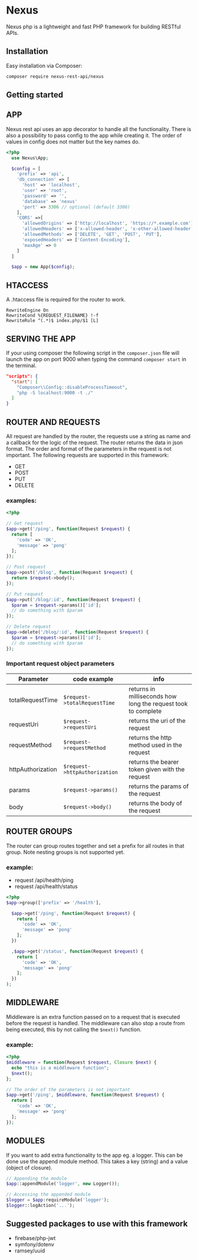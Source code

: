 # Nexus

Nexus php is a lightweight and fast PHP framework for building RESTful APIs.

## Installation

Easy installation via Composer:

```bash
composer require nexus-rest-api/nexus
```

## Getting started 

## APP

Nexus rest api uses an app decorator to handle all the functionality.
There is also a possibility to pass config to the app while creating it. The order of values in config does not matter but the key names do.
```php
<?php
  use Nexus\App;

  $config = [
    'prefix' => 'api',
    'db_connection' => [
      'host' => 'localhost',
      'user' => 'root',
      'password' => '',
      'database' => 'nexus'
      'port' => 3306 // optional (default 3306)
    ],
    'CORS' =>[
      'allowedOrigins' => ['http://localhost', 'https://*.example.com'],
      'allowedHeaders' => ['x-allowed-header', 'x-other-allowed-header'],
      'allowedMethods' => ['DELETE', 'GET', 'POST', 'PUT'],
      'exposedHeaders' => ['Content-Encoding'],
      'maxAge' => 0
    ] 
  ]

  $app = new App($config);
```

## HTACCESS
A .htaccess file is required for the router to work.
```htaccess
RewriteEngine On
RewriteCond %{REQUEST_FILENAME} !-f
RewriteRule ^(.*)$ index.php/$1 [L]
```

## SERVING THE APP
If your using composer the following script in the `composer.json` file will launch the app on port 9000 when typing the command `composer start` in the terminal.
```json
"scripts": {
  "start": [
    "Composer\\Config::disableProcessTimeout",
    "php -S localhost:9000 -t ./"
  ]
}
```

## ROUTER AND REQUESTS
All request are handled by the router, the requests use a string as name and a callback for the logic of the request.
The router returns the data in json format. The order and format of the parameters in the request is not important.
The following requests are supported in this framework:
- GET
- POST 
- PUT 
- DELETE

### examples:
```php
<?php

// Get request
$app->get('/ping', function(Request $request) {
  return [
    'code' => 'OK',
    'message' => 'pong'
  ];
});

// Post request
$app->post('/blog', function(Request $request) {
  return $request->body();
});

// Put request
$app->put('/blog/:id', function(Request $request) {
  $param = $request->params()['id'];
  // do something with $param
});

// Delete request
$app->delete('/blog/:id', function(Request $request) {
  $param = $request->params()['id'];
  // do something with $param
});
```

### Important request object parameters
| Parameter         | code example                  | info                                                          |
| ----------------- | ----------------------------- | ------------------------------------------------------------- |
| totalRequestTime  | `$request->totalRequestTime`  | returns in milliseconds how long the request took to complete |
| requestUri        | `$request->requestUri`        | returns the uri of the request                                |
| requestMethod     | `$request->requestMethod`     | returns the http method used in the request                   |
| httpAuthorization | `$request->httpAuthorization` | returns the bearer token given with the request               |
| params            | `$request->params()`          | returns the params of the request                             |
| body              | `$request->body()`            | returns the body of the request                               |

## ROUTER GROUPS 
The router can group routes together and set a prefix for all routes in that group. Note nesting groups is not supported yet.

### example:
- request /api/health/ping
- request /api/health/status

```php
<?php
$app->group(['prefix' => '/health'], 

  $app->get('/ping', function(Request $request) {
    return [
      'code' => 'OK',
      'message' => 'pong'
    ];
  })

  ,$app->get('/status', function(Request $request) {
    return [
      'code' => 'OK',
      'message' => 'pong'
    ];
  })
);
```

## MIDDLEWARE
Middleware is an extra function passed on to a request that is executed before the request is handled. The middleware can also stop a route from being executed, this by not calling the `$next()` function.

### example:
```php
<?php
$middleware = function(Request $request, Closure $next) {
  echo "this is a middleware function";
  $next();
};

// The order of the parameters is not important
$app->get('/ping', $middleware, function(Request $request) {
  return [
    'code' => 'OK',
    'message' => 'pong'
  ];
});
```

## MODULES 
If you want to add extra functionality to the app eg. a logger. This can be done use the append module method. This takes a key (string) and a value (object of closure). 

```php
// Appending the module
$app::appendModule('logger', new Logger());

// Accessing the appended module 
$logger = $app:requireModule('logger');
$logger::logAction('...');
```

## Suggested packages to use with this framework
- firebase/php-jwt
- symfony/dotenv
- ramsey/uuid